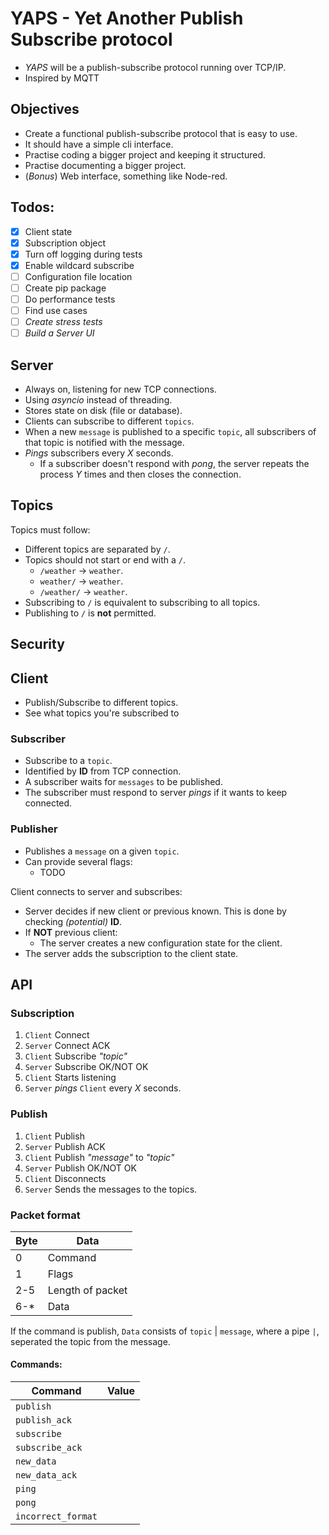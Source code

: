 # YAPS - Yet Another Publish Subscribe protocol
- *YAPS* will be a publish-subscribe protocol running over TCP/IP.
- Inspired by MQTT

## Objectives
- Create a functional publish-subscribe protocol that is easy to use.
- It should have a simple cli interface.
- Practise coding a bigger project and keeping it structured.
- Practise documenting a bigger project.
- (*Bonus*) Web interface, something like Node-red.

## Todos:
- [X] Client state
- [X] Subscription object
- [X] Turn off logging during tests
- [X] Enable wildcard subscribe
- [ ] Configuration file location
- [ ] Create pip package
- [ ] Do performance tests
- [ ] Find use cases
- [ ] *Create stress tests*
- [ ] *Build a Server UI*

## Server
- Always on, listening for new TCP connections.
- Using *asyncio* instead of threading.
- Stores state on disk (file or database).
- Clients can subscribe to different `topics`.
- When a new `message` is published to a specific `topic`, all subscribers of that topic is notified with the message.
- *Pings* subscribers every *X* seconds.
  - If a subscriber doesn't respond with *pong*, the server repeats the process *Y* times and then closes the connection.

## Topics
Topics must follow:
- Different topics are separated by `/`.
- Topics should not start or end with a `/`.
  - `/weather` -> `weather`.
  - `weather/` -> `weather`.
  - `/weather/` -> `weather`.
- Subscribing to `/` is equivalent to subscribing to all topics.
- Publishing to `/` is **not** permitted.

## Security


## Client
- Publish/Subscribe to different topics.
- See what topics you're subscribed to

### Subscriber
- Subscribe to a `topic`.
- Identified by **ID** from TCP connection.
- A subscriber waits for `messages` to be published.
- The subscriber must respond to server *pings* if it wants to keep connected.

### Publisher
- Publishes a `message` on a given `topic`.
- Can provide several flags:
  - TODO

Client connects to server and subscribes:
- Server decides if new client or previous known. This is done by checking *(potential)* **ID**.
- If **NOT** previous client:
  - The server creates a new configuration state for the client.
- The server adds the subscription to the client state.

## API

### Subscription
1. `Client` Connect
2. `Server` Connect ACK
3. `Client` Subscribe *"topic"*
4. `Server` Subscribe OK/NOT OK
5. `Client` Starts listening
6. `Server` *pings* `Client` every *X* seconds.


### Publish
1. `Client` Publish
2. `Server` Publish ACK
3. `Client` Publish *"message"* to *"topic"*
4. `Server` Publish OK/NOT OK
5. `Client` Disconnects
6. `Server` Sends the messages to the topics.


### Packet format
| Byte | Data |
| ---- | --- |
| 0 | Command |
| 1 | Flags |
| 2-5 | Length of packet |
| 6-* | Data |

If the command is publish, `Data` consists of `topic` | `message`, where a
pipe `|`, seperated the topic from the message.

#### Commands:
| Command | Value |
| ---- | --- |
| `publish` | |
| `publish_ack` | |
| `subscribe` | |
| `subscribe_ack` | |
| `new_data` | |
| `new_data_ack` | |
| `ping` | |
| `pong` | |
| `incorrect_format` | |

